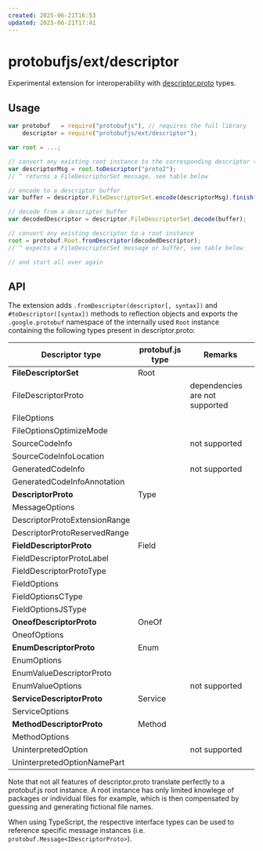 ```yaml
---
created: 2025-06-21T16:53
updated: 2025-06-21T17:41
---
```

protobufjs/ext/descriptor
=========================

Experimental extension for interoperability with [descriptor.proto](https://github.com/google/protobuf/blob/master/src/google/protobuf/descriptor.proto) types.

Usage
-----

```js
var protobuf   = require("protobufjs"), // requires the full library
    descriptor = require("protobufjs/ext/descriptor");

var root = ...;

// convert any existing root instance to the corresponding descriptor type
var descriptorMsg = root.toDescriptor("proto2");
// ^ returns a FileDescriptorSet message, see table below

// encode to a descriptor buffer
var buffer = descriptor.FileDescriptorSet.encode(descriptorMsg).finish();

// decode from a descriptor buffer
var decodedDescriptor = descriptor.FileDescriptorSet.decode(buffer);

// convert any existing descriptor to a root instance
root = protobuf.Root.fromDescriptor(decodedDescriptor);
// ^ expects a FileDescriptorSet message or buffer, see table below

// and start all over again
```

API
---

The extension adds `.fromDescriptor(descriptor[, syntax])` and `#toDescriptor([syntax])` methods to reflection objects and exports the `.google.protobuf` namespace of the internally used `Root` instance containing the following types present in descriptor.proto:

| Descriptor type               | protobuf.js type | Remarks
|-------------------------------|------------------|---------
| **FileDescriptorSet**         | Root             |
| FileDescriptorProto           |                  | dependencies are not supported
| FileOptions                   |                  |
| FileOptionsOptimizeMode       |                  |
| SourceCodeInfo                |                  | not supported
| SourceCodeInfoLocation        |                  |
| GeneratedCodeInfo             |                  | not supported
| GeneratedCodeInfoAnnotation   |                  |
| **DescriptorProto**           | Type             |
| MessageOptions                |                  |
| DescriptorProtoExtensionRange |                  |
| DescriptorProtoReservedRange  |                  |
| **FieldDescriptorProto**      | Field            |
| FieldDescriptorProtoLabel     |                  |
| FieldDescriptorProtoType      |                  |
| FieldOptions                  |                  |
| FieldOptionsCType             |                  |
| FieldOptionsJSType            |                  |
| **OneofDescriptorProto**      | OneOf            |
| OneofOptions                  |                  |
| **EnumDescriptorProto**       | Enum             |
| EnumOptions                   |                  |
| EnumValueDescriptorProto      |                  |
| EnumValueOptions              |                  | not supported
| **ServiceDescriptorProto**    | Service          |
| ServiceOptions                |                  |
| **MethodDescriptorProto**     | Method           |
| MethodOptions                 |                  |
| UninterpretedOption           |                  | not supported
| UninterpretedOptionNamePart   |                  |

Note that not all features of descriptor.proto translate perfectly to a protobuf.js root instance. A root instance has only limited knowlege of packages or individual files for example, which is then compensated by guessing and generating fictional file names.

When using TypeScript, the respective interface types can be used to reference specific message instances (i.e. `protobuf.Message<IDescriptorProto>`).
